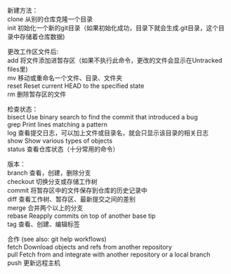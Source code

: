 新建方法：     
   clone      从别的仓库克隆一个目录  
   init       初始化一个新的git目录（如果初始化成功，目录下就会生成.git目录，这个目录中存储着仓库数据)  

更改工作区文件后:    
   add        将文件添加进暂存区（如果不执行此命令，更改的文件会显示在Untracked files里)    
   mv         移动或重命名一个文件、目录、文件夹    
   reset      Reset current HEAD to the specified state    
   rm         删除暂存区的文件  
 
检查状态：  
   bisect     Use binary search to find the commit that introduced a bug  
   grep       Print lines matching a pattern   
   log        查看提交日志，可以加上文件或目录名，就会只显示该目录的相关日志  
   show       Show various types of objects  
   status     查看仓库状态（十分常用的命令）  

版本：   
   branch     查看，创建，删除分支  
   checkout   切换分支或存储工作树  
   commit     将暂存区中的文件保存到仓库的历史记录中  
   diff       查看工作树、暂存区、最新提交之间的差别  
   merge      合并两个以上的分支  
   rebase     Reapply commits on top of another base tip  
   tag        查看、创建、编辑标签  

合作 (see also: git help workflows)  
   fetch      Download objects and refs from another repository  
   pull       Fetch from and integrate with another repository or a local branch  
   push       更新远程主机  

